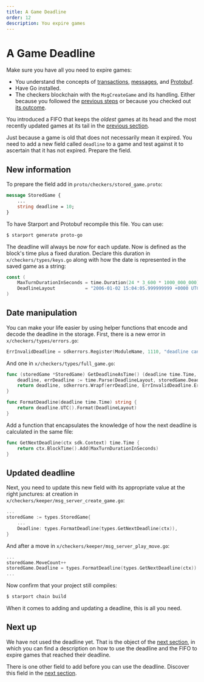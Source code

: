 ```yaml
---
title: A Game Deadline
order: 12
description: You expire games
---
```


# A Game Deadline

<HighlightBox type="info">

Make sure you have all you need to expire games:

* You understand the concepts of [transactions](../3-main-concepts/05-transactions), [messages](../3-main-concepts/07-messages), and [Protobuf](../3-main-concepts/09-protobuf).
* Have Go installed.
* The checkers blockchain with the `MsgCreateGame` and its handling. Either because you followed the [previous steps](./03-starport-05-create-handling) or because you checked out [its outcome](https://github.com/cosmos/b9-checkers-academy-draft/tree/create-game-handler
).

</HighlightBox>

You introduced a FIFO that keeps the _oldest_ games at its head and the most recently updated games at its tail in the [previous section](./03-starport-09-game-fifo.md).

Just because a game is old that does not necessarily mean it expired. You need to add a new field called `deadline` to a game and test against it to ascertain that it has not expired. Prepare the field.

## New information

To prepare the field add in `proto/checkers/stored_game.proto`:

```protobuf [https://github.com/cosmos/b9-checkers-academy-draft/blob/0d0e36a8ac86cddc457610856ddaab1b356cee84/proto/checkers/stored_game.proto#L18]
message StoredGame {
    ...
    string deadline = 10;
}
```

To have Starport and Protobuf recompile this file. You can use:

```sh
$ starport generate proto-go
```

The deadline will always be _now_ for each update. Now is defined as the block's time plus a fixed duration. Declare this duration in `x/checkers/types/keys.go` along with how the date is represented in the saved game as a string:

```go [https://github.com/cosmos/b9-checkers-academy-draft/blob/0d0e36a8ac86cddc457610856ddaab1b356cee84/x/checkers/types/keys.go#L38-L39]
const (
    MaxTurnDurationInSeconds = time.Duration(24 * 3_600 * 1000_000_000) // 1 day
    DeadlineLayout           = "2006-01-02 15:04:05.999999999 +0000 UTC"
)
```

## Date manipulation

You can make your life easier by using helper functions that encode and decode the deadline in the storage. First, there is a new error in `x/checkers/types/errors.go`:

```go [https://github.com/cosmos/b9-checkers-academy-draft/blob/0d0e36a8ac86cddc457610856ddaab1b356cee84/x/checkers/types/errors.go#L21]
ErrInvalidDeadline = sdkerrors.Register(ModuleName, 1110, "deadline cannot be parsed: %s")
```

And one in `x/checkers/types/full_game.go`:

```go [https://github.com/cosmos/b9-checkers-academy-draft/blob/0d0e36a8ac86cddc457610856ddaab1b356cee84/x/checkers/types/full_game.go#L37-L48]
func (storedGame *StoredGame) GetDeadlineAsTime() (deadline time.Time, err error) {
    deadline, errDeadline := time.Parse(DeadlineLayout, storedGame.Deadline)
    return deadline, sdkerrors.Wrapf(errDeadline, ErrInvalidDeadline.Error(), storedGame.Deadline)
}

func FormatDeadline(deadline time.Time) string {
    return deadline.UTC().Format(DeadlineLayout)
}
```

Add a function that encapsulates the knowledge of how the next deadline is calculated in the same file:

```go [https://github.com/cosmos/b9-checkers-academy-draft/blob/0d0e36a8ac86cddc457610856ddaab1b356cee84/x/checkers/types/full_game.go#L42-L44]
func GetNextDeadline(ctx sdk.Context) time.Time {
    return ctx.BlockTime().Add(MaxTurnDurationInSeconds)
}
```

## Updated deadline

Next, you need to update this new field with its appropriate value at the right junctures: at creation in `x/checkers/keeper/msg_server_create_game.go`:

```go [https://github.com/cosmos/b9-checkers-academy-draft/blob/0d0e36a8ac86cddc457610856ddaab1b356cee84/x/checkers/keeper/msg_server_create_game.go#L26]
...
storedGame := types.StoredGame{
    ...
    Deadline: types.FormatDeadline(types.GetNextDeadline(ctx)),
}
```

And after a move in `x/checkers/keeper/msg_server_play_move.go`:

```go [https://github.com/cosmos/b9-checkers-academy-draft/blob/0d0e36a8ac86cddc457610856ddaab1b356cee84/x/checkers/keeper/msg_server_play_move.go#L56]
...
storedGame.MoveCount++
storedGame.Deadline = types.FormatDeadline(types.GetNextDeadline(ctx))
...
```

Now confirm that your project still compiles:

```sh
$ starport chain build
```

When it comes to adding and updating a deadline, this is all you need. 

## Next up

We have not used the deadline yet. That is the object of the [next section](./03-starport-11-game-winner.md), in which you can find a description on how to use the deadline and the FIFO to expire games that reached their deadline.

There is one other field to add before you can use the deadline. Discover this field in the [next section](03-starport-11-game-winner.md).

